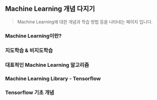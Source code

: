 ## Machine Learning 개념 다지기
> Machine Learning에 대한 개념과 학습 방법 등을 나타내는 페이지 입니다.

### Machine Learning이란?

### 지도학습 & 비지도학습

### 대표적인 Machine Learning 알고리즘

### Machine Learning Library - Tensorflow

### Tensorflow 기초 개념